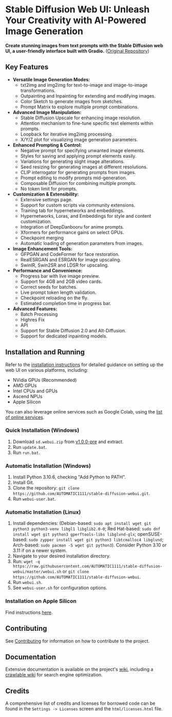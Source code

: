 # Stable Diffusion Web UI: Unleash Your Creativity with AI-Powered Image Generation

**Create stunning images from text prompts with the Stable Diffusion web UI, a user-friendly interface built with Gradio.** ([Original Repository](https://github.com/AUTOMATIC1111/stable-diffusion-webui))

## Key Features

*   **Versatile Image Generation Modes:**
    *   txt2img and img2img for text-to-image and image-to-image transformations.
    *   Outpainting and Inpainting for extending and modifying images.
    *   Color Sketch to generate images from sketches.
    *   Prompt Matrix to explore multiple prompt combinations.
*   **Advanced Image Manipulation:**
    *   Stable Diffusion Upscale for enhancing image resolution.
    *   Attention mechanism to fine-tune specific text elements within prompts.
    *   Loopback for iterative img2img processing.
    *   X/Y/Z plot for visualizing image generation parameters.
*   **Enhanced Prompting & Control:**
    *   Negative prompt for specifying unwanted image elements.
    *   Styles for saving and applying prompt elements easily.
    *   Variations for generating slight image alterations.
    *   Seed resizing for generating images at different resolutions.
    *   CLIP interrogator for generating prompts from images.
    *   Prompt editing to modify prompts mid-generation.
    *   Composable Diffusion for combining multiple prompts.
    *   No token limit for prompts.
*   **Customization & Extensibility:**
    *   Extensive settings page.
    *   Support for custom scripts via community extensions.
    *   Training tab for hypernetworks and embeddings.
    *   Hypernetworks, Loras, and Embeddings for style and content customization.
    *   Integration of DeepDanbooru for anime prompts.
    *   Xformers for performance gains on select GPUs.
    *   Checkpoint merging
    *   Automatic loading of generation parameters from images.
*   **Image Enhancement Tools:**
    *   GFPGAN and CodeFormer for face restoration.
    *   RealESRGAN and ESRGAN for image upscaling.
    *   SwinIR, Swin2SR and LDSR for upscaling.
*   **Performance and Convenience:**
    *   Progress bar with live image preview.
    *   Support for 4GB and 2GB video cards.
    *   Correct seeds for batches.
    *   Live prompt token length validation.
    *   Checkpoint reloading on the fly.
    *   Estimated completion time in progress bar.
*   **Advanced Features:**
    *   Batch Processing
    *   Highres Fix
    *   API
    *   Support for Stable Diffusion 2.0 and Alt-Diffusion.
    *   Support for dedicated inpainting models.

## Installation and Running

Refer to the [installation instructions](https://github.com/AUTOMATIC1111/stable-diffusion-webui/wiki) for detailed guidance on setting up the web UI on various platforms, including:

*   NVidia GPUs (Recommended)
*   AMD GPUs
*   Intel CPUs and GPUs
*   Ascend NPUs
*   Apple Silicon

You can also leverage online services such as Google Colab, using the [list of online services](https://github.com/AUTOMATIC1111/stable-diffusion-webui/wiki/Online-Services).

### Quick Installation (Windows)

1.  Download `sd.webui.zip` from [v1.0.0-pre](https://github.com/AUTOMATIC1111/stable-diffusion-webui/releases/tag/v1.0.0-pre) and extract.
2.  Run `update.bat`.
3.  Run `run.bat`.

### Automatic Installation (Windows)

1.  Install Python 3.10.6, checking "Add Python to PATH".
2.  Install Git.
3.  Clone the repository: `git clone https://github.com/AUTOMATIC1111/stable-diffusion-webui.git`.
4.  Run `webui-user.bat`.

### Automatic Installation (Linux)

1.  Install dependencies: (Debian-based: `sudo apt install wget git python3 python3-venv libgl1 libglib2.0-0`; Red Hat-based: `sudo dnf install wget git python3 gperftools-libs libglvnd-glx`; openSUSE-based: `sudo zypper install wget git python3 libtcmalloc4 libglvnd`; Arch-based: `sudo pacman -S wget git python3`).  Consider Python 3.10 or 3.11 if on a newer system.
2.  Navigate to your desired installation directory.
3.  Run: `wget -q https://raw.githubusercontent.com/AUTOMATIC1111/stable-diffusion-webui/master/webui.sh` or `git clone https://github.com/AUTOMATIC1111/stable-diffusion-webui`.
4.  Run `webui.sh`.
5.  See `webui-user.sh` for configuration options.

### Installation on Apple Silicon

Find instructions [here](https://github.com/AUTOMATIC1111/stable-diffusion-webui/wiki/Installation-on-Apple-Silicon).

## Contributing

See [Contributing](https://github.com/AUTOMATIC1111/stable-diffusion-webui/wiki/Contributing) for information on how to contribute to the project.

## Documentation

Extensive documentation is available on the project's [wiki](https://github.com/AUTOMATIC1111/stable-diffusion-webui/wiki), including a [crawlable wiki](https://github-wiki-see.page/m/AUTOMATIC1111/stable-diffusion-webui/wiki) for search engine optimization.

## Credits

A comprehensive list of credits and licenses for borrowed code can be found in the `Settings -> Licenses` screen and the `html/licenses.html` file.